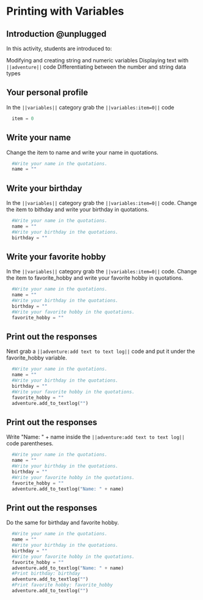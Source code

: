 # Printing with Variables

## Introduction @unplugged
In this activity, students are introduced to:

Modifying and creating string and numeric variables
Displaying text with ``||adventure||`` code
Differentiating between the number and string data types

## Your personal profile
In the ``||variables||`` category grab the ``||variables:item=0||`` code

```python
  item = 0
```

## Write your name
Change the item to name and write your name in quotations.

```python
  #Write your name in the quotations.
  name = ""
```

## Write your birthday
In the ``||variables||`` category grab the ``||variables:item=0||`` code.
Change the item to bithday and write your birthday in quotations.

```python
  #Write your name in the quotations.
  name = ""
  #Write your birthday in the quotations.
  birthday = ""
```

## Write your favorite hobby
In the ``||variables||`` category grab the ``||variables:item=0||`` code.
Change the item to favorite_hobby and write your favorite hobby in quotations.

```python
  #Write your name in the quotations.
  name = ""
  #Write your birthday in the quotations.
  birthday = ""
  #Write your favorite hobby in the quotations.
  favorite_hobby = ""
```

## Print out the responses
Next grab a ``||adventure:add text to text log||`` code and put it under the favorite_hobby variable.

```python
  #Write your name in the quotations.
  name = ""
  #Write your birthday in the quotations.
  birthday = ""
  #Write your favorite hobby in the quotations.
  favorite_hobby = ""
  adventure.add_to_textlog("")
```

## Print out the responses
Write "Name: " + name inside the ``||adventure:add text to text log||`` code parentheses.

```python
  #Write your name in the quotations.
  name = ""
  #Write your birthday in the quotations.
  birthday = ""
  #Write your favorite hobby in the quotations.
  favorite_hobby = ""
  adventure.add_to_textlog("Name: " + name)
```

## Print out the responses
Do the same for birthday and favorite hobby.

```python
  #Write your name in the quotations.
  name = ""
  #Write your birthday in the quotations.
  birthday = ""
  #Write your favorite hobby in the quotations.
  favorite_hobby = ""
  adventure.add_to_textlog("Name: " + name)
  #Print birthday: birthday
  adventure.add_to_textlog("")
  #Print favorite hobby: favorite_hobby
  adventure.add_to_textlog("")
```
